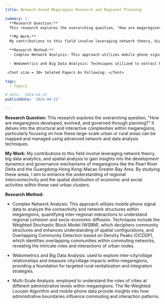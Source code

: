 ```yaml
---
title: Network-based Megaregion Research and Regional Planning

summary: |-
  **Research Question:**
  This research explores the overarching question, "How are megaregions developed, evolved, and governed through planning?" It delves into the structural and interactive complexities within megaregions, particularly focusing on how these large-scale urban or rural areas can be mapped and managed using advanced network and data analysis techniques. 

  **My Work:**
  My contributions to this field involve leveraging network theory, big data analytics, and spatial analysis to gain insights into the development dynamics and governance mechanisms of megaregions like the Pearl River Delta and the Guangdong-Hong Kong-Macao Greater Bay Area. By studying these areas, I aim to enhance the understanding of regional interconnectivity and the spatial distribution of economic and social activities within these vast urban clusters.

  **Research Method:**
  - Complex Network Analysis: This approach utilizes mobile phone signal data to analyze the connectivity and network structures within megaregions, quantifying inter-regional interactions to understand regional cohesion and socio-economic diffusion. Techniques include the Weighted Stochastic Block Model (WSBM), which deciphers community structures and enhances understanding of spatial configurations, and Overlapping Community Detection based on Density Peaks (OCDDP), which identifies overlapping communities within commuting networks, revealing the intricate roles and interactions of urban nodes.

  - Webometrics and Big Data Analysis: Techniques utilized to extract historical, cultural, and industrial topics from multi-source texts, establishing internal connections through similarities to offer constructive suggestions for rural spatial restructuring and revitalization.

 <font size = 30> Seleted Papers As Following: </font>

tags:
  - Topic1

# date: '2024-04-22'
publishDate: '2024-04-22'

---
```

**Research Question:**
This research explores the overarching question, "How are megaregions developed, evolved, and governed through planning?" It delves into the structural and interactive complexities within megaregions, particularly focusing on how these large-scale urban or rural areas can be mapped and managed using advanced network and data analysis techniques. 

**My Work:**
My contributions to this field involve leveraging network theory, big data analytics, and spatial analysis to gain insights into the development dynamics and governance mechanisms of megaregions like the Pearl River Delta and the Guangdong-Hong Kong-Macao Greater Bay Area. By studying these areas, I aim to enhance the understanding of regional interconnectivity and the spatial distribution of economic and social activities within these vast urban clusters.

**Research Method:**
 - Complex Network Analysis: This approach utilizes mobile phone signal data to analyze the connectivity and network structures within megaregions, quantifying inter-regional interactions to understand regional cohesion and socio-economic diffusion. Techniques include the Weighted Stochastic Block Model (WSBM), which deciphers community structures and enhances understanding of spatial configurations, and Overlapping Community Detection based on Density Peaks (OCDDP), which identifies overlapping communities within commuting networks, revealing the intricate roles and interactions of urban nodes.

 - Webometrics and Big Data Analysis: used to explore inter-city/village relationships and measure city/village impacts within megaregions, providing a foundation for targeted rural revitalization and integration strategies.

 
 - Multi-Scale Analysis: employed to understand the roles of cities at different administrative levels within megaregions. The Re-Weighted Louvain Algorithm and mobile phone data provide insights into how administrative boundaries influence commuting and interaction patterns.
